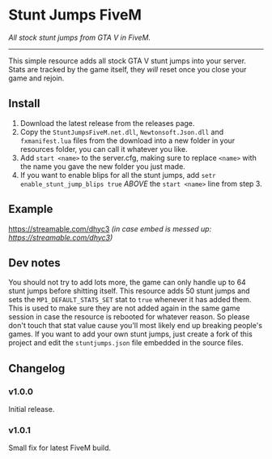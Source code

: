 # Stunt Jumps FiveM
*All stock stunt jumps from GTA V in FiveM.*

----------

This simple resource adds all stock GTA V stunt jumps into your server. Stats are tracked by the game itself, they _will_ reset once you close your game and rejoin.

## Install
1. Download the latest release from the releases page.
2. Copy the `StuntJumpsFiveM.net.dll`, `Newtonsoft.Json.dll` and `fxmanifest.lua` files from the download into a new folder in your resources folder, you can call it whatever you like.
3. Add `start <name>` to the server.cfg, making sure to replace `<name>` with the name you gave the new folder you just made.
4. If you want to enable blips for all the stunt jumps, add `setr enable_stunt_jump_blips true` _ABOVE_ the `start <name>` line from step 3.


## Example
https://streamable.com/dhyc3
*(in case embed is messed up: https://streamable.com/dhyc3)*

## Dev notes
You should not try to add lots more, the game can only handle up to 64 stunt jumps before shitting itself. This resource adds 50 stunt jumps and sets the `MP1_DEFAULT_STATS_SET` stat to `true` whenever it has added them. This is used to make sure they are not added again in the same game session in case the resource is rebooted for whatever reason. So please don't touch that stat value cause you'll most likely end up breaking people's games. If you want to add your own stunt jumps, just create a fork of this project and edit the `stuntjumps.json` file embedded in the source files.

## Changelog
### v1.0.0
Initial release.

### v1.0.1
Small fix for latest FiveM build.

